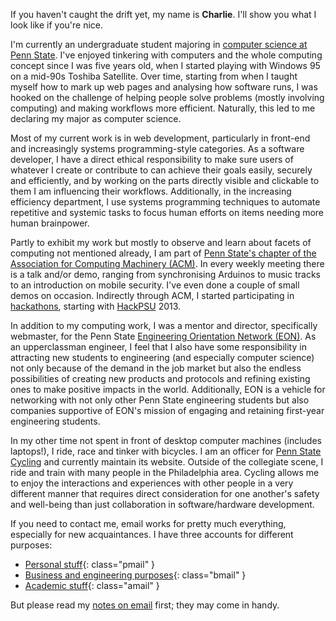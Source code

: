 If you haven't caught the drift yet, my name is **Charlie**. I'll show you what I look like if you're nice.

I'm currently an undergraduate student majoring in [computer science at Penn State](http://www.cse.psu.edu/). I've enjoyed tinkering with computers and the whole computing concept since I was five years old, when I started playing with Windows 95 on a mid-90s Toshiba Satellite. Over time, starting from when I taught myself how to mark up web pages and analysing how software runs, I was hooked on the challenge of helping people solve problems (mostly involving computing) and making workflows more efficient. Naturally, this led to me declaring my major as computer science.

Most of my current work is in web development, particularly in front-end and increasingly systems programming-style categories. As a software developer, I have a direct ethical responsibility to make sure users of whatever I create or contribute to can achieve their goals easily, securely and efficiently, and by working on the parts directly visible and clickable to them I am influencing their workflows. Additionally, in the increasing efficiency department, I use systems programming techniques to automate repetitive and systemic tasks to focus human efforts on items needing more human brainpower.

Partly to exhibit my work but mostly to observe and learn about facets of computing not mentioned already, I am part of [Penn State's chapter of the Association for Computing Machinery (ACM)](http://acm.psu.edu/). In every weekly meeting there is a talk and/or demo, ranging from synchronising Arduinos to music tracks to an introduction on mobile security. I've even done a couple of small demos on occasion. Indirectly through ACM, I started participating in [hackathons](/Projects#Hackathons), starting with [HackPSU](http://www.hackpsu.com/)&nbsp;2013.

In addition to my computing work, I was a mentor and director, specifically webmaster, for the Penn State [Engineering Orientation Network (EON)](http://www.engr.psu.edu/eon/). As an upperclassman engineer, I feel that I also have some responsibility in attracting new students to engineering (and especially computer science) not only because of the demand in the job market but also the endless possibilities of creating new products and protocols and refining existing ones to make positive impacts in the world. Additionally, EON is a vehicle for networking with not only other Penn State engineering students but also companies supportive of EON's mission of engaging and retaining first-year engineering students.

In my other time not spent in front of desktop computer machines (includes laptops!), I ride, race and tinker with bicycles. I am an officer for [Penn State Cycling](http://clubs.psu.edu/up/bike/) and currently maintain its website. Outside of the collegiate scene, I ride and train with many people in the Philadelphia area. Cycling allows me to enjoy the interactions and experiences with other people in a very different manner that requires direct consideration for one another's safety and well-being than just collaboration in software/hardware development.

If you need to contact me, email works for pretty much everything, especially for new acquaintances. I have three accounts for different purposes:

* [Personal stuff](/JavaScript){: class="pmail" }
* [Business and engineering purposes](/JavaScript){: class="bmail" }
* [Academic stuff](/JavaScript){: class="amail" }

But please read my [notes on email](/Contact#email) first; they may come in handy.
